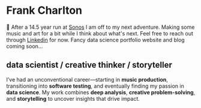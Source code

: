 <!-- Google tag (gtag.js) -->
<script async src="https://www.googletagmanager.com/gtag/js?id=G-5QTC8MPTXS"></script>
<script>
  window.dataLayer = window.dataLayer || [];
  function gtag(){dataLayer.push(arguments);}
  gtag('js', new Date());

  gtag('config', 'G-5QTC8MPTXS');
</script>

# Frank Charlton

:wave: After a 14.5 year run at [Sonos](https://sonos.com) I am off to my next adventure. Making some music and art for a bit while I think about what's next. Feel free to reach out through [Linkedin](https://sonos.com) for now. Fancy data science portfolio website and blog coming soon...

## data scientist / creative thinker / storyteller

I’ve had an unconventional career—starting in **music production**, transitioning into **software testing**, and eventually finding my passion in **data science**. My work combines **deep analysis**, **creative problem-solving**, and **storytelling** to uncover insights that drive impact.


